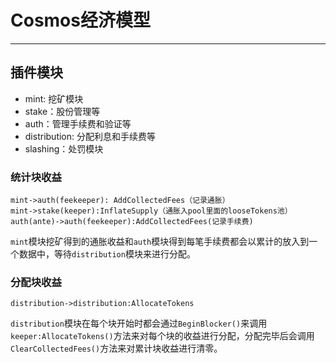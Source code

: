 # Cosmos经济模型

---

## 插件模块
* mint: 挖矿模块
* stake：股份管理等
* auth：管理手续费和验证等
* distribution: 分配利息和手续费等
* slashing：处罚模块

### 统计块收益
```seq
mint->auth(feekeeper): AddCollectedFees（记录通胀）
mint->stake(keeper):InflateSupply（通胀入pool里面的looseTokens池）
auth(ante)->auth(feekeeper):AddCollectedFees(记录手续费)
```

`mint`模块挖矿得到的通胀收益和`auth`模块得到每笔手续费都会以累计的放入到一个数据中，等待`distribution`模块来进行分配。

### 分配块收益
```seq
distribution->distribution:AllocateTokens
```
`distribution`模块在每个块开始时都会通过`BeginBlocker()`来调用`keeper:AllocateTokens()`方法来对每个块的收益进行分配，分配完毕后会调用`ClearCollectedFees()`方法来对累计块收益进行清零。
